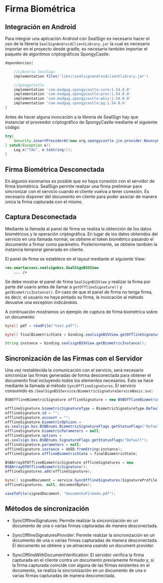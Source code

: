 # Firma Biométrica

## Integración en Android
Para integrar una aplicación Android con SealSign es necesario hacer el uso de la librería `SealSignAndroidClientLibrary.jar` la cual es necesario importar en el proyecto desde gradle, es necesario también importar el paquete de algoritmos criptográficos SpongyCastle:

```groovy
dependencies{

    //Librería SealSign
    implementation files('libs\\sealsignandroidclientlibrary.jar')

    //SpongyCastle
    implementation 'com.madgag.spongycastle:core:1.54.0.0'
    implementation 'com.madgag.spongycastle:prov:1.54.0.0'
    implementation 'com.madgag.spongycastle:pkix:1.54.0.0'
    implementation 'com.madgag.spongycastle:pg:1.54.0.0'
}
```

Antes de hacer alguna invocación a la librería de SealSign hay que instanciar el proveedor criptográfico de SpongyCastle mediante el siguiente código:

```java
try{
    Security.insertProviderAt(new org.spongycastle.jce.provider.BouncyCastleProvider(), 1);
} catch(Exception e){
    Log.e("TAG", e.toString());
}
```


## Firma Biométrica Desconectada

En algunos escenarios es posible que no haya conexión con el servidor de firma biométrica. SealSign permite realizar una firma preliminar para sincronizar con el servicio cuando el cliente vuelva a tener conexión. Es necesario disponer del documento en cliente para poder asociar de manera única la firma capturada con el mismo.

## Captura Desconectada

Mediante la llamada al panel de firma se realiza la obtención de los datos biométricos y la operación criptográfica. En lugar de los datos obtenidos del servicio en una llamada normal, se obtiene el token biométrico pasando el documento a firmar como parámetro. Posteriormente, se obtiene también la instancia temporal generada en cliente.

El panel de firma se establece en el layout mediante el siguiente View:

```xml
<es.smartaccess.sealsignbss.SealSignBSSView
    ... />
```

Se debe mostrar el panel de firma `SealSignBSSView` y realizar la firma por parte del usario antes de llamar a `getOfflineSignature()` y `getBiometricInstance()`. En caso de que el panel de firma no tenga firma, es decir, el usuario no haya pintado su firma, la invocación al método devuelve una exception indicándolo.

A continuación mostramos un ejemplo de captura de firma biométrica sobre un documento:

```java
byte[] pdf = readFile("test.pdf");

byte[] finalBiometricState = binding.sealsignBSSView.getOfflineSignature(file);

String instance = binding.sealsignBSSView.getBiometricInstance();
```

## Sincronización de las Firmas con el Servidor
Una vez restablecida la comunicación con el servicio, será necesario sincronizar las firmas generadas
de forma desconectada para obtener el documento final incluyendo todos los elementos necesarios. Esto se hace mediante
la llamada al método `SyncOfflineSignatures`.
El servicio consumido es `/SealSignBSSService/BiometricSignatureServiceBasic.svc`:

```csharp
BSBOfflineBiometricSignature offlineSignature = new BSBOfflineBiometricSignature();

offlineSignature.biometricSignatureType = BiometricSignatureType.Default;
offlineSignature.id = "";
offlineSignature.account = "";
offlineSignature.biometricOptions =
es.sealsign.bss.BSBEnums.BiometricSignatureFlags.getStatusFlags("Default");
offlineSignature.biometricParameters = null;
offlineSignature.options =
es.sealsign.bss.BSBEnums.SignatureFlags.getStatusFlags("Default");
offlineSignature.parameters = null;
offlineSignature.instance = UUID.fromString(instance);
offlineSignature.offlineBiometricState = finalBiometricState;

BSBArrayOfOfflineBiometricSignature offlineSignatures = new
BSBArrayOfOfflineBiometricSignature();
offlineSignatures.add(offlineSignature);

byte[] signedDocument = service.SyncOfflineSignatures(SignatureProfile.PDF,
offlineSignatures, null, documentBytes);

saveToFile(signedDocument, "documentoFirmado.pdf");
```

## Métodos de sincronización

- SyncOfflineSignatures: Permite realizar la sincronización en un documento de una o varias firmas
capturadas de manera desconectada.

- SyncOfflineSignaturesProvider: Permite realizar la sincronización en un documento de una o varias
firmas capturadas de manera desconectada. El documento se obtiene y se almacena usando un
document provider.

- SyncOfflineWithDocumentVerification: El servidor verifica la firma capturada en el cliente contra un
documento previamente firmado y, si la firma capturada coincide con alguna de las firmas existentes
en el documento, se realiza la sincronización en un documento de una o varias firmas capturadas de
manera desconectada.